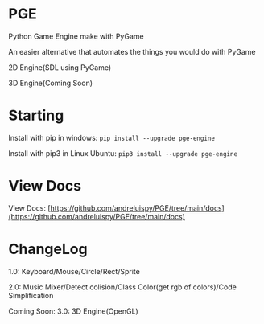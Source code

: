 # PGE
 Python Game Engine make with PyGame

 An easier alternative that automates the things you would do with PyGame

 2D Engine(SDL using PyGame)
 
 3D Engine(Coming Soon)

# Starting
 Install with pip in windows:
 `pip install --upgrade pge-engine`
 
 Install with pip3 in Linux Ubuntu:
 `pip3 install --upgrade pge-engine`

# View Docs
View Docs: [https://github.com/andreluispy/PGE/tree/main/docs](https://github.com/andreluispy/PGE/tree/main/docs)

# ChangeLog
1.0: Keyboard/Mouse/Circle/Rect/Sprite

2.0: Music Mixer/Detect colision/Class Color(get rgb of colors)/Code Simplification

Coming Soon: 3.0: 3D Engine(OpenGL)
